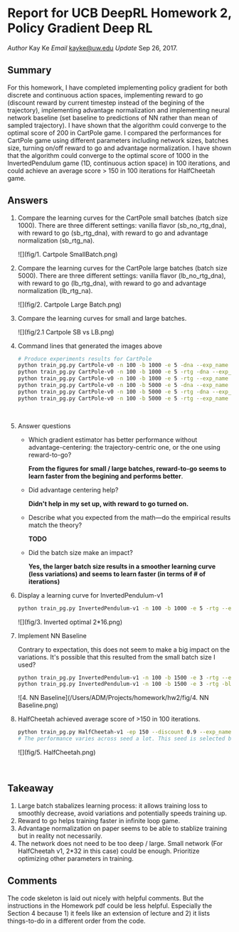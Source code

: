 # Report for UCB DeepRL Homework 2, Policy Gradient Deep RL

_Author_     Kay Ke
_Email_      kayke@uw.edu
_Update_    Sep 26, 2017.

## Summary

For this homework, I have completed implementing policy gradient for both discrete and continuous action spaces, implementing reward to go (discount reward by current timestep instead of the begining of the trajectory), implementing advantage normalization and implementing neural network baseline (set baseline to predictions of NN rather than mean of sampled trajectory). I have shown that the algorithm could converge to the optimal score of 200 in CartPole game. I compared the performances for CartPole game using different parameters including network sizes, batches size, turning on/off reward to go and advantage normalization. I have shown that the algorithm could converge to the optimal score of 1000 in the InvertedPendulum game (1D, continuous action space) in 100 iterations, and could achieve an average score > 150 in 100 iterations for HalfCheetah game. 

## Answers

1. Compare the learning curves for the CartPole small batches (batch size 1000). There are three different settings: vanilla flavor (sb_no_rtg_dna), with reward to go (sb_rtg_dna), with reward to go and advantage normalization (sb_rtg_na). 

   ![](fig/1. Cartpole SmallBatch.png)

2. Compare the learning curves for the CartPole large batches (batch size 5000). There are three different settings: vanilla flavor (lb_no_rtg_dna), with reward to go (lb_rtg_dna), with reward to go and advantage normalization (lb_rtg_na). 

   ![](fig/2. Cartpole Large Batch.png)

3. Compare the learning curves for small and large batches. 

   ![](fig/2.1 Cartpole SB vs LB.png)

4. Command lines that generated the images above

   ```Bash
   # Produce experiments results for CartPole
   python train_pg.py CartPole-v0 -n 100 -b 1000 -e 5 -dna --exp_name sb_no_rtg_dna
   python train_pg.py CartPole-v0 -n 100 -b 1000 -e 5 -rtg -dna --exp_name sb_rtg_dna
   python train_pg.py CartPole-v0 -n 100 -b 1000 -e 5 -rtg --exp_name sb_rtg_na
   python train_pg.py CartPole-v0 -n 100 -b 5000 -e 5 -dna --exp_name lb_no_rtg_dna
   python train_pg.py CartPole-v0 -n 100 -b 5000 -e 5 -rtg -dna --exp_name lb_rtg_dna
   python train_pg.py CartPole-v0 -n 100 -b 5000 -e 5 -rtg --exp_name lb_rtg_na
   ```

   ​

5. Answer questions

   - Which gradient estimator has better performance without advantage-centering: the trajectory-centric one, or the one using reward-to-go?

     **From the figures for small / large batches, reward-to-go seems to learn faster from the begining and performs better**. 

   - Did advantage centering help?

     **Didn't help in my set up, with reward to go turned on.**

   - Describe what you expected from the math—do the empirical results match the theory?

     **TODO**

   - Did the batch size make an impact?

     **Yes, the larger batch size results in a smoother learning curve (less variations) and seems to learn faster (in terms of # of iterations)**

6. Display a learning curve for InvertedPendulum-v1

   ```bash
   python train_pg.py InvertedPendulum-v1 -n 100 -b 1000 -e 5 -rtg --exp_name ip_sb_rtg_na --learning_rate 1e-2 --n_layers 2 --size 16
   ```

   ![](fig/3. Inverted optimal 2*16.png)

7. Implement NN Baseline

   Contrary to expectation, this does not seem to make a big impact on the variations. It's possible that this resulted from the small batch size I used?

   ```bash
   python train_pg.py InvertedPendulum-v1 -n 100 -b 1500 -e 3 -rtg --exp_name ip_rtg_na --learning_rate 3e-2 --n_layers 2 --size 16 --seed 13
   python train_pg.py InvertedPendulum-v1 -n 100 -b 1500 -e 3 -rtg -bl --exp_name ip_bl_rtg_na --learning_rate 3e-2 --n_layers 2 --size 16 --seed 13
   ```

   ![4. NN Baseline](/Users/ADM/Projects/homework/hw2/fig/4. NN Baseline.png)

8. HalfCheetah achieved average score of >150 in 100 iterations.

   ```bash
   python train_pg.py HalfCheetah-v1 -ep 150 --discount 0.9 --exp_name hc2x32x15000x2e2 -n 100 -b 50000 -e 1 --learning_rate 4e-2 -rtg --n_layers 2 --size 32 --seed 17
   # The performance varies across seed a lot. This seed is selected because it performs well. Seeds tried include 27, 37, 47, 57. None could achieve >150 in 100 iterations.
   ```

   ![](fig/5. HalfCheetah.png)

   ​

## Takeaway

1. Large batch stabalizes learning process: it allows training loss to smoothly decrease, avoid variations and potentially speeds training up. 
2. Reward to go helps training faster in infinite loop game.
3. Advantage normalization on paper seems to be able to stablize training but in reality not necessarily. 
4. The network does not need to be too deep / large. Small network (For HalfCheetah v1, 2*32 in this case) could be enough. Prioritize optimizing other parameters in training. 

## Comments

The code skeleton is laid out nicely with helpful comments. But the instructions in the Homework pdf could be less helpful. Especially the Section 4 because 1) it feels like an extension of lecture and 2) it lists things-to-do in a different order from the code. 